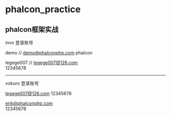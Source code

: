 # phalcon_practice
phalcon框架实战
------
invo 登录账号

demo // demo@phalconphp.com 
phalcon

legege007 // legege007@126.com  
12345678   

------

vokuro 登录账号

legege007@126.com 
12345678

erik@phalconphp.com  
12345678

